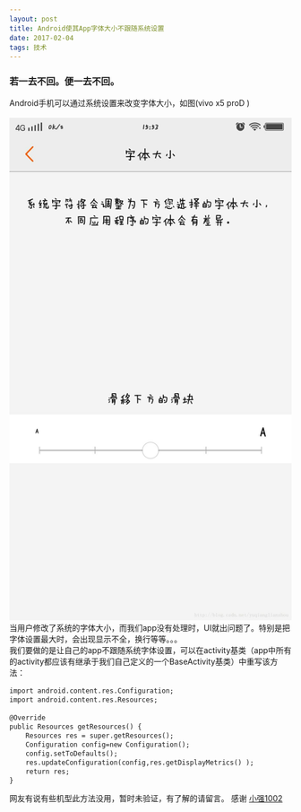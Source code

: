 ```yaml
---
layout: post  
title: Android使其App字体大小不跟随系统设置  
date: 2017-02-04  
tags: 技术  
---
```

### 若一去不回。便一去不回。  
Android手机可以通过系统设置来改变字体大小，如图(vivo x5 proD )  
<br/>
![](/images/posts/android_text_size/1.jpg)  
当用户修改了系统的字体大小，而我们app没有处理时，UI就出问题了。特别是把字体设置最大时，会出现显示不全，换行等等。。。  
我们要做的是让自己的app不跟随系统字体设置，可以在activity基类（app中所有的activity都应该有继承于我们自己定义的一个BaseActivity基类）中重写该方法：  

```  
import android.content.res.Configuration;
import android.content.res.Resources;

@Override  
public Resources getResources() {  
    Resources res = super.getResources();    
    Configuration config=new Configuration();    
    config.setToDefaults();    
    res.updateConfiguration(config,res.getDisplayMetrics() );  
    return res;  
}  
```
网友有说有些机型此方法没用，暂时未验证，有了解的请留言。
感谢 [小强1002 ](http://blog.csdn.net/zhuqiang1002/article/details/38756127)
